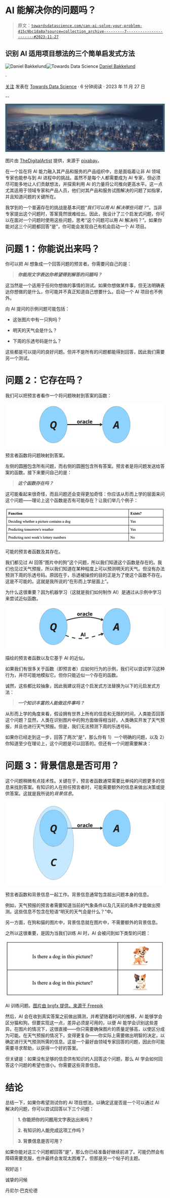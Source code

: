 # AI 能解决你的问题吗？

> 原文：[`towardsdatascience.com/can-ai-solve-your-problem-415c9bc1da8a?source=collection_archive---------7-----------------------#2023-11-27`](https://towardsdatascience.com/can-ai-solve-your-problem-415c9bc1da8a?source=collection_archive---------7-----------------------#2023-11-27)

## 识别 AI 适用项目想法的三个简单启发式方法

[](https://medium.com/@danielbakkelund?source=post_page-----415c9bc1da8a--------------------------------)![Daniel Bakkelund](https://medium.com/@danielbakkelund?source=post_page-----415c9bc1da8a--------------------------------)[](https://towardsdatascience.com/?source=post_page-----415c9bc1da8a--------------------------------)![Towards Data Science](https://towardsdatascience.com/?source=post_page-----415c9bc1da8a--------------------------------) [Daniel Bakkelund](https://medium.com/@danielbakkelund?source=post_page-----415c9bc1da8a--------------------------------)

·

[关注](https://medium.com/m/signin?actionUrl=https%3A%2F%2Fmedium.com%2F_%2Fsubscribe%2Fuser%2F169e77f9e788&operation=register&redirect=https%3A%2F%2Ftowardsdatascience.com%2Fcan-ai-solve-your-problem-415c9bc1da8a&user=Daniel+Bakkelund&userId=169e77f9e788&source=post_page-169e77f9e788----415c9bc1da8a---------------------post_header-----------) 发表在 [Towards Data Science](https://towardsdatascience.com/?source=post_page-----415c9bc1da8a--------------------------------) · 6 分钟阅读 · 2023 年 11 月 27 日 [](https://medium.com/m/signin?actionUrl=https%3A%2F%2Fmedium.com%2F_%2Fvote%2Ftowards-data-science%2F415c9bc1da8a&operation=register&redirect=https%3A%2F%2Ftowardsdatascience.com%2Fcan-ai-solve-your-problem-415c9bc1da8a&user=Daniel+Bakkelund&userId=169e77f9e788&source=-----415c9bc1da8a---------------------clap_footer-----------)

--

[](https://medium.com/m/signin?actionUrl=https%3A%2F%2Fmedium.com%2F_%2Fbookmark%2Fp%2F415c9bc1da8a&operation=register&redirect=https%3A%2F%2Ftowardsdatascience.com%2Fcan-ai-solve-your-problem-415c9bc1da8a&source=-----415c9bc1da8a---------------------bookmark_footer-----------)![](img/75802edea1a0996ff4af88f5307bb034.png)

图片由 [TheDigitalArtist](https://pixabay.com/users/thedigitalartist-202249/) 提供，来源于 [pixabay](https://pixabay.com/illustrations/ai-generated-city-futuristic-8259059/)。

在一个旨在将 AI 能力融入其产品和服务的产品组织中，总是面临着让非 AI 领域专家也能参与到 AI 进程中的挑战。虽然不是每个人都需要成为 AI 专家，但必须尽可能多地让人们贡献想法，并探索利用 AI 的力量将公司推向更高水平。这一点尤其适用于领域专家和产品人员，他们对其产品和服务试图解决的问题了如指掌，并且知道问题的关键所在。

我学到的一个普遍存在的挑战是基本问题“*我们可以用 AI 解决哪些问题？*”。当非专家提出这个问题时，答案竟然很难给出。因此，我设计了三个启发式问题，你可以在面对一个问题时使用这些问题，思考“这个问题可以用 AI 解决吗？”。如果你能对这三个问题都回答“是”，你可能会发现自己有机会启动一个 AI 项目。

# 问题 1：你能说出来吗？

你可以把 AI 想象成一个回答问题的预言者。你需要问自己的是：

> ***你能用文字表达你希望得到解答的问题吗？***

这当然是一个适用于任何你想做的事情的测试。如果你想做某件事，但无法明确表达你想做的是什么，你可能并不真正知道自己想要什么。启动一个 AI 项目也不例外。

向 AI 提问的示例问题可能包括：

+   这张图片中有一只狗吗？

+   明天的天气会是什么？

+   下周的乐透号码是什么？

这些都是可以提问的良好问题。但并不是所有的问题都能得到回答，因此我们需要另一个测试。

# 问题 2：它存在吗？

我们可以把预言者看作一个将问题映射到答案的函数：

![](img/4db9da1803743e7d4fc674a92bab5e33.png)

预言者函数将问题映射到答案。

左侧的圆圈包含所有问题，而右侧的圆圈包含所有答案。预言者是将问题发送给答案的函数。接下来要问自己的是：

> ***这个函数存在吗？***

这可能看起来很奇怪，而且问题还会变得更加奇怪：你应该从形而上学的层面来问这个问题——理论上这个函数是否有可能存在？让我们举几个例子：

![](img/f9e9be76cf2bfb631628fdb3957ab633.png)

可能的预言者函数及其存在。

我们都见过 AI 回答“图片中的狗”这个问题，所以我们知道这个函数是存在的。我们也见过天气预报，所以我们知道在某种程度上可以预测明天的天气。但没有办法预测下周的乐透号码。原因在于，乐透被操控的目的正是为了使这个函数不存在。这是不可能的。这就是我所说的“在形而上学层面上”。

为什么这很重要？因为机器学习（这就是我们如何制作 AI）是通过从示例中学习来尝试近似函数。

![](img/b2f23c42f4bf54007d1ebc854d691d55.png)

描绘的预言者函数以及它基于 AI 的近似。

如果我们有很多关于函数（即预言者）应如何行为的示例，我们可以尝试学习这种行为，并尽可能地模拟它。但你只能近似一个存在的函数。

诚然，这些都比较抽象，因此我建议将这个启发式方法替换为以下的元启发式方法：

> ***一个知识丰富的人能做这件事吗？***

从形而上学的角度来看，假设拥有世界上所有的信息和无限的时间，人类能否回答这个问题？显然，人类在识别图片中的狗方面做得相当好。人类确实开发了天气预报，并且也进行天气预报。但是，我们无法预测下周的乐透号码。

如果你已经走到这一步，回答了两次“是”，那么你有 1）一个明确的问题，以及 2）你知道至少在理论上，这个问题是可以回答的。但还有一个问题需要解决：

# 问题 3：背景信息是否可用？

这个问题稍微有点技术性。关键在于，预言者函数通常需要比单纯的问题更多的信息来找到答案。有知识的人在担任预言者时，可能需要额外的信息来做出决策或提供答案。这就是我所说的*背景信息*。

![](img/f00ca15fc729eff84e4624fdb0471657.png)

预言者函数和背景信息一起工作。背景信息通常包含超出问题本身的信息。

例如，天气预报的预言者需要知道当前的气象条件以及几天前的条件才能做出预测。这些信息不包含在短语“明天的天气会是什么？”中。

另一方面，在狗和猫的图片中，背景信息就在图片中，不需要额外的背景信息。

之所以这很重要，是因为当我们训练 AI 时，AI 会被问到如下类型的问题：

![](img/de9ae0b4fa59ecdcee20f7db4fcfa9dc.png)

AI 训练问题。[图片由 brgfx 提供，来源于 Freepik](https://www.freepik.com/author/brgfx)

然后，AI 会在收到真实答案之前做出猜测，并希望随着时间的推移，AI 能够学会区分猫和狗。但要实现这一点，差异必须是可用的，以便 AI 能学会识别这些差异。在图片的情况下，这很直接——你只需要确保图片的质量足够高，以使区分成为可能。在天气预报的情况下，变得更复杂——你实际上需要做出明智的决定，以确定进行天气预测所需的信息。这是一个最好由领域专家回答的问题，因此你可能需要寻求帮助，以获得一个好的答案。

但关键是：如果没有足够的信息供有知识的人回答这个问题，那么 AI 学会如何回答这个问题的希望也很小。你需要这些背景信息。

# 结论

总结一下，如果你希望测试你的 AI 项目想法，以确定这是否是一个可以通过 AI 解决的问题，你可以尝试回答以下三个问题：

> **1\. 你能把你的问题用文字表达出来吗？**
> 
> **2\. 有知识的人能完成这项工作吗？**
> 
> **3\. 背景信息是否可用？**

如果你能对这三个问题都回答“是”，那么你已经准备好继续前进了。可能仍然会有障碍需要克服，也许最终会发现太困难了。但那是另一个帖子的主题。

祝好运！

诚挚的问候

丹尼尔·巴克伦德
